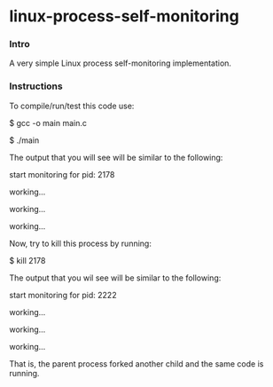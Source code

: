# linux-process-self-monitoring

### Intro ###

A very simple Linux process self-monitoring implementation.

### Instructions ###

To compile/run/test this code use:

$ gcc -o main main.c

$ ./main

The output that you will see will be similar to the following:

start monitoring for pid: 2178

working...

working...

working...

Now, try to kill this process by running:

$ kill 2178

The output that you wil see will be similar to the following:

start monitoring for pid: 2222

working...

working...

working...

That is, the parent process forked another child and the same code is running. 

